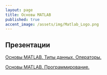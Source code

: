 ```yaml
---
layout: page
title: Основы MATLAB
published: true
accent_image: /assets/img/Matlab_Logo.png
---
```


## Презентации

[Основы MATLAB. Типы данных. Операторы.](https://drive.google.com/open?id=0B7M35ooN-e8_OTEyZWRmNWItZmIyZi00ZDRkLWE4YzQtMzYxZTRlMDZkMzZi)

[Основы MATLAB. Программирование. ](https://drive.google.com/file/d/0B7M35ooN-e8_ZmQ3MWM0OTAtNDFiMi00MDhhLTlkYzgtNTk4ZDUzZGU1Yzgx/view?usp=sharing)
